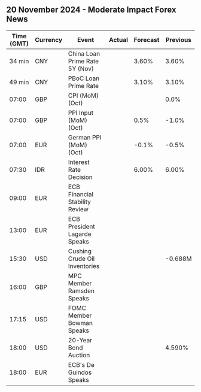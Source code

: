 ## 20 November 2024 - Moderate Impact Forex News

| Time (GMT) | Currency | Event | Actual | Forecast | Previous |
|------|----------|-------|--------|----------|----------|
| 34 min | CNY | China Loan Prime Rate 5Y (Nov) |  | 3.60% | 3.60% |
| 49 min | CNY | PBoC Loan Prime Rate |  | 3.10% | 3.10% |
| 07:00 | GBP | CPI (MoM) (Oct) |  |  | 0.0% |
| 07:00 | GBP | PPI Input (MoM) (Oct) |  | 0.5% | -1.0% |
| 07:00 | EUR | German PPI (MoM) (Oct) |  | -0.1% | -0.5% |
| 07:30 | IDR | Interest Rate Decision |  | 6.00% | 6.00% |
| 09:00 | EUR | ECB Financial Stability Review |  |  |  |
| 13:00 | EUR | ECB President Lagarde Speaks |  |  |  |
| 15:30 | USD | Cushing Crude Oil Inventories |  |  | -0.688M |
| 16:00 | GBP | MPC Member Ramsden Speaks |  |  |  |
| 17:15 | USD | FOMC Member Bowman Speaks |  |  |  |
| 18:00 | USD | 20-Year Bond Auction |  |  | 4.590% |
| 18:00 | EUR | ECB's De Guindos Speaks |  |  |  |
